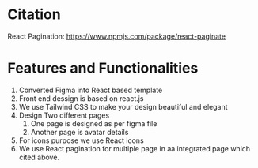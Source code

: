 # Citation

React Pagination: https://www.npmjs.com/package/react-paginate

# Features and Functionalities

1. Converted Figma into React based template
2. Front end dessign is based on react.js
3. We use Tailwind CSS to make your design beautiful and elegant
4. Design Two different pages
   1. One page is designed as per figma file
   2. Another page is avatar details
5. For icons purpose we use React icons
6. We use React pagination for multiple page in aa integrated page which cited above.
